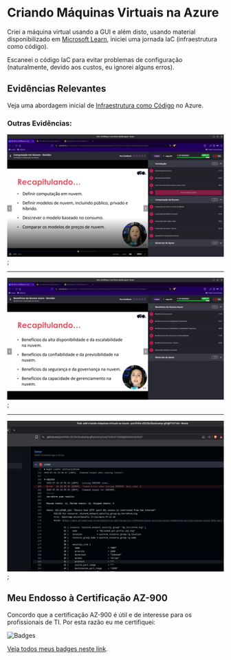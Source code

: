# Criando Máquinas Virtuais na Azure

Criei a máquina virtual usando a GUI e além disto, usando material disponibilizado em
[Microsoft Learn](https://learn.microsoft.com/), iniciei uma jornada IaC (infraestrutura como código).

Escaneei o código IaC para evitar problemas de configuração (naturalmente, devido aos custos, eu ignorei alguns erros).

## Evidências Relevantes

Veja uma abordagem inicial de [Infraestrutura como Código](IaC/) no Azure.

### Outras Evidências:

![Desafio I](images/Todos-Videos-I.png);

****

![Desafio II](images/Todos-Videos-II.png);

****

![Desafio III](images/Análise%20Estática.png);

## Meu Endosso à Certificação AZ-900

Concordo que a certificação AZ-900 é útil e de interesse para os profissionais de TI. Por esta razão eu me certifiquei:

![Badges](https://images.credly.com/size/160x160/images/be8fcaeb-c769-4858-b567-ffaaa73ce8cf/image.png)

[Veja todos meus badges neste link](https://www.credly.com/users/claudioandre-br).

